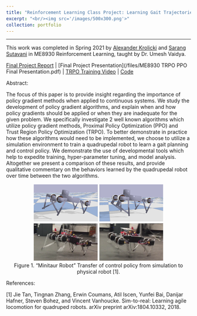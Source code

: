 ```yaml
---
title: "Reinforcement Learning Class Project: Learning Gait Trajectories for a Quadrupedal Robot"
excerpt: "<br/><img src='/images/500x300.png'>"
collection: portfolio
---
```


------

This work was completed in Spring 2021 by [Alexander Krolicki](https://www.linkedin.com/in/agkrolicki/) and [Sarang Sutavani](https://www.linkedin.com/in/ssarang/) in ME8930 Reinforcement Learning, taught by Dr. Umesh Vaidya. 

[Final Project Report](/files/RL_Project__ME_8930_Krolicki_Sutavani.pdf) | [Final Project Presentation](/files/ME8930 TRPO PPO Final Presentation.pdf) | [TRPO Training Video](https://youtu.be/Z4BZgIL5d0Y) | [Code](https://colab.research.google.com/drive/14gOUZhOGHNf3ZvtpfUbgGGii3tcnbgbv?usp=sharing)

Abstract:

The focus of this paper is to provide insight regarding the importance of policy gradient methods when
applied to continuous systems. We study the development of policy gradient algorithms, and explain
when and how policy gradients should be applied or when they are inadequate for the given problem.
We specifically investigate 2 well known algorithms which utilize policy gradient methods, Proximal
Policy Optimization (PPO) and Trust Region Policy Optimization (TRPO). To better demonstrate
in practice how these algorithms would need to be implemented, we choose to utilize a simulation
environment to train a quadrupedal robot to learn a gait planning and control policy. We demonstrate
the use of developmental tools which help to expedite training, hyper-parameter tuning, and model
analysis. Altogether we present a comparison of these results, and provide qualitative commentary on
the behaviors learned by the quadrupedal robot over time between the two algorithms.

<p align="center">
<img src='/images/sim2real.png'>
<br>
Figure 1. “Minitaur Robot” Transfer of control policy from simulation to physical robot [1].
</p>

References:

[1] Jie Tan, Tingnan Zhang, Erwin Coumans, Atil Iscen, Yunfei Bai, Danijar Hafner, Steven Bohez, and Vincent Vanhoucke. Sim-to-real: Learning agile locomotion for quadruped robots. arXiv preprint arXiv:1804.10332, 2018. 